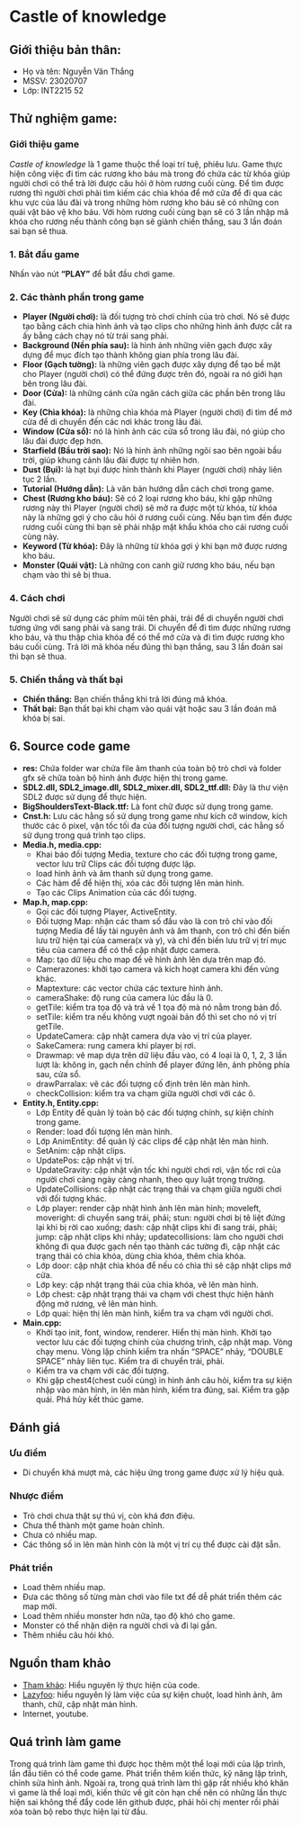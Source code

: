 # Castle of knowledge
## Giới thiệu bản thân:
- Họ và tên: Nguyễn Văn Thắng
- MSSV: 23020707
- Lớp: INT2215 52

## Thử nghiệm game: 
### Giới thiệu game
*Castle of knowledge* là 1 game thuộc thể loại trí tuệ, phiêu lưu. Game thực hiện công việc đi tìm các rương kho báu mà trong đó chứa các từ khóa giúp người chơi có thể trả lời được câu hỏi ở hòm rương cuối cùng. Để tìm được rương thì người chơi phải tìm kiếm các chìa khóa để mở cửa để đi qua các khu vực của lâu đài và trong những hòm rương kho báu sẽ có những con quái vật bảo vệ kho báu. Với hòm rương cuối cùng bạn sẽ có 3 lần nhập mã khóa cho rương nếu thành công bạn sẽ giành chiến thắng, sau 3 lần đoán sai bạn sẽ thua.

### 1. Bắt đầu game
Nhấn vào nút **“PLAY”** để bắt đầu chơi game.

### 2. Các thành phần trong game
- **Player (Người chơi):** là đối tượng trò chơi chính của trò chơi. Nó sẽ được tạo bằng cách chia hình ảnh và tạo clips cho những hình ảnh được cắt ra ấy bằng cách chạy nó từ trái sang phải.
- **Background (Nền phía sau):** là hình ảnh những viên gạch được xây dựng để mục đích tạo thành không gian phía trong lâu đài.
- **Floor (Gạch tường):** là những viên gạch được xây dựng để tạo bề mặt cho Player (người chơi) có thể đứng được trên đó, ngoài ra nó giới hạn bên trong lâu đài.
- **Door (Cửa):** là những cánh cửa ngăn cách giữa các phần bên trong lâu đài.
- **Key (Chìa khóa):** là những chìa khóa mà Player (người chơi) đi tìm để mở cửa để di chuyển đến các nơi khác trong lâu đài.
- **Window (Cửa sổ):** nó là hình ảnh các cửa sổ trong lâu đài, nó giúp cho lâu đài được đẹp hơn.
- **Starfield (Bầu trời sao):** Nó là hình ảnh những ngôi sao bên ngoài bầu trời, giúp khung cảnh lâu đài được tự nhiên hơn.
- **Dust (Bụi):** là hạt bụi được hình thành khi Player (người chơi) nhảy liên tục 2 lần.
- **Tutorial (Hướng dẫn):** Là văn bản hướng dẫn cách chơi trong game.
- **Chest (Rương kho báu):** Sẽ có 2 loại rương kho báu, khi gặp những rương này thì Player (người chơi) sẽ mở ra được một từ khóa, từ khóa này là những gợi ý cho câu hỏi ở rương cuối cùng. Nếu bạn tìm đến được rương cuối cùng thì bạn sẽ phải nhập mật khẩu khóa cho cái rương cuối cùng này.
- **Keyword (Từ khóa):** Đây là những từ khóa gợi ý khi bạn mở được rương kho báu.
- **Monster (Quái vật):** Là những con canh giữ rương kho báu, nếu bạn chạm vào thì sẽ bị thua.

### 4. Cách chơi
Người chơi sẽ sử dụng các phím mũi tên phải, trái để di chuyển người chơi tương ứng với sang phải và sang trái. Di chuyển để đi tìm được những rương kho báu, và thu thập chìa khóa để có thể mở cửa và đi tìm được rương kho báu cuối cùng. Trả lời mã khóa nếu đúng thì bạn thắng, sau 3 lần đoán sai thì bạn sẽ thua.

### 5. Chiến thắng và thất bại
- **Chiến thắng:** Bạn chiến thắng khi trả lời đúng mã khóa.
- **Thất bại:** Bạn thất bại khi chạm vào quái vật hoặc sau 3 lần đoán mã khóa bị sai.

## 6. Source code game
- **res:** Chứa folder war chứa file âm thanh của toàn bộ trò chơi và folder gfx sẽ chữa toàn bộ hình ảnh được hiện thị trong game.
- **SDL2.dll, SDL2_image.dll, SDL2_mixer.dll, SDL2_ttf.dll:** Đây là thư viện SDL2 được sử dụng để thực hiện.
- **BigShouldersText-Black.ttf:** Là font chữ được sử dụng trong game.
- **Cnst.h:** Lưu các hằng số sử dụng trong game như kích cỡ window, kích thước các ô pixel, vận tốc tối đa của đối tượng người chơi, các hằng số sử dụng trong quá trình tạo clips.
- **Media.h, media.cpp:** 
    * Khai báo đối tượng Media, texture cho các đối tượng trong game, vector lưu trữ Clips các đối tượng được lập.
    * load hình ảnh và âm thanh sử dụng trong game.
    * Các hàm để để hiện thị, xóa các đối tượng lên màn hình.
    * Tạo các Clips Animation của các đối tượng.
- **Map.h, map.cpp:** 
    * Gọi các đối tượng Player, ActiveEntity. 
    * Đối tượng Map: nhận các tham số đầu vào là con trỏ chỉ vào đối tượng Media để lấy tài nguyên ảnh và âm thanh, con trỏ chỉ đến biến lưu trữ hiện tại của camera(x và y), và chỉ đến biến lưu trữ vị trí mục tiêu của camera để có thể cập nhật được camera. 
    * Map: tạo dữ liệu cho map để vẽ hình ảnh lên dựa trên map đó. 
    * Camerazones: khởi tạo camera và kích hoạt camera khi đến vùng khác. 
    * Maptexture: các vector chứa các texture hình ảnh. 
    * cameraShake: độ rung của camera lúc đầu là 0. 
    * getTile: kiểm tra tọa độ và trả về 1 tọa độ mà nó nằm trong bản đồ. 
    * setTile: kiểm tra nếu không vượt ngoài bản đồ thì set cho nó vị trí getTile. 
    * UpdateCamera: cập nhật camera dựa vào vị trí của player. 
    * SakeCamera: rung camera khi player bị rơi. 
    * Drawmap: vẽ map dựa trên dữ liệu đầu vào, có 4 loại là 0, 1, 2, 3 lần lượt là: không in, gạch nền chính để player đứng lên, ảnh phông phía sau, cửa sổ. 
    * drawParralax: vẽ các đối tượng cố định trên lên màn hình. 
    * checkCollision: kiểm tra va chạm giữa người chơi với các ô.
- **Entity.h, Entity.cpp:** 
    * Lớp Entity để quản lý toàn bộ các đối tượng chính, sự kiện chính trong game. 
    * Render: load đối tượng lên màn hình. 
    * Lớp AnimEntity: để quản lý các clips để cập nhật lên màn hình. 
    * SetAnim: cập nhật clips. 
    * UpdatePos: cập nhật vị trí. 
    * UpdateGravity: cập nhật vận tốc khi người chơi rơi, vận tốc rơi của người chơi càng ngày càng nhanh, theo quy luật trọng trường. 
    * UpdateCollisions: cập nhật các trạng thái va chạm giữa người chơi với đối tượng khác. 
    * Lớp player: render cập nhật hình ảnh lên màn hình; moveleft, moveright: di chuyển sang trái, phải; stun: người chơi bị tê liệt đứng lại khi bị rời cao xuống; dash: cập nhật clips khi đi sang trái, phải; jump: cập nhật clips khi nhảy; updatecollisions: làm cho người chơi không đi qua được gạch nền tạo thành các tường đi, cập nhật các trạng thái có chìa khóa, dùng chìa khóa, thêm chìa khóa. 
    * Lớp door: cập nhật chìa khóa để nếu có chìa thì sẽ cập nhật clips mở cửa. 
    * Lớp key: cập nhật trạng thái của chìa khóa, vẽ lên màn hình. 
    * Lớp chest: cập nhật trạng thái va chạm với chest thực hiện hành động mở rương, vẽ lên màn hình. 
    * Lớp quai: hiện thị lên màn hình, kiểm tra va chạm với người chơi.
- **Main.cpp:** 
    * Khởi tạo init, font, window, renderer. Hiển thị màn hình. Khởi tạo vector lưu các đối tượng chính của chương trình, cập nhật map. Vòng chạy menu. Vòng lặp chính kiểm tra nhấn “SPACE” nhảy, “DOUBLE SPACE” nhảy liên tục. Kiểm tra di chuyển trái, phải. 
    * Kiểm tra va chạm với các đối tượng. 
    * Khi gặp chest4(chest cuối cùng) in hình ảnh câu hỏi, kiểm tra sự kiện nhập vào màn hình, in lên màn hình, kiểm tra đúng, sai. Kiểm tra gặp quái. Phá hủy kết thúc game.

## Đánh giá
### Ưu điểm
- Di chuyển khá mượt mà, các hiệu ứng trong game được xử lý hiệu quả.
### Nhược điểm
- Trò chơi chưa thật sự thú vị, còn khá đơn điệu.
- Chưa thể thành một game hoàn chỉnh.
- Chưa có nhiều map.
- Các thông số in lên màn hình còn là một vị trí cụ thể được cài đặt sẵn.
### Phát triển
- Load thêm nhiều map.
- Đưa các thông số từng màn chơi vào file txt để dễ phát triển thêm các map mới.
- Load thêm nhiều monster hơn nữa, tạo độ khó cho game.
- Monster có thể nhận diện ra người chơi và đi lại gần.
- Thêm nhiều câu hỏi khó.

## Nguồn tham khảo
- [Tham khảo](https://github.com/Ambidextroid/SDL2-demo): Hiểu nguyên lý thực hiện của code.
- [Lazyfoo](https://lazyfoo.net/): hiểu nguyên lý làm việc của sự kiện chuột, load hình ảnh, âm thanh, chữ, cập nhật màn hình.
- Internet, youtube.

## Quá trình làm game
Trong quá trình làm game thì được học thêm một thể loại mới của lập trình, lần đầu tiên có thể code game. Phát triển thêm kiến thức, kỹ năng lập trình, chỉnh sửa hình ảnh. Ngoài ra, trong quá trình làm thì gặp rất nhiều khó khăn vì game là thể loại mới, kiến thức về git còn hạn chế nên có những lần thực hiện sai không thể đẩy code lên github được, phải hỏi chị menter rồi phải xóa toàn bộ rebo thực hiện lại từ đầu.
